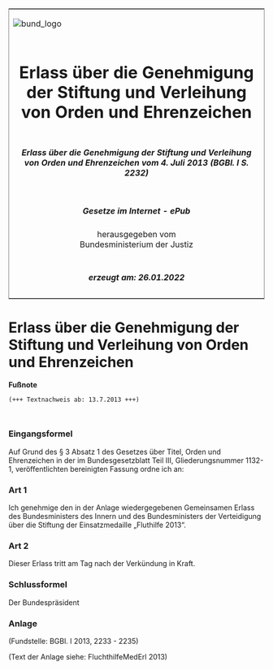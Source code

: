 <span id="DECKBLATT.html"></span>

<table border="0" frame="border" width="100%">

<tr valign="top">

<td align="left">

![bund\_logo](BfJ_2021_Web_de_de.gif)

</td>

<td align="right">

 

</td>

</tr>

<tr align="center" valign="middle">

<td colspan="2">

# Erlass über die Genehmigung der Stiftung und Verleihung von Orden und Ehrenzeichen

</td>

</tr>

<tr align="center" valign="middle">

<td colspan="2">

##### Erlass über die Genehmigung der Stiftung und Verleihung von Orden und Ehrenzeichen vom 4. Juli 2013 (BGBl. I S. 2232)

</td>

</tr>

<tr align="center" valign="middle">

<td colspan="2">

  
  

##### Gesetze im Internet - ePub  
  
herausgegeben vom  
Bundesministerium der Justiz

</td>

</tr>

<tr align="center" valign="bottom">

<td colspan="2">

  
  

##### erzeugt am: 26.01.2022

</td>

</tr>

</table>

<span id="BJNR223200013.html"></span>

# Erlass über die Genehmigung der Stiftung und Verleihung von Orden und Ehrenzeichen

<div>

  
**Fußnote**

<div class="jnhtml">

<div>

<div class="jurAbsatz">

  

``` 
(+++ Textnachweis ab: 13.7.2013 +++)

 
```

</div>

</div>

</div>

</div>

<span id="BJNR223200013BJNE000100000.html"></span>

### Eingangsformel  

<div>

<div class="jnhtml">

<div>

<div class="jurAbsatz">

Auf Grund des § 3 Absatz 1 des Gesetzes über Titel, Orden und
Ehrenzeichen in der im Bundesgesetzblatt Teil III, Gliederungsnummer
1132-1, veröffentlichten bereinigten Fassung ordne ich an:

</div>

</div>

</div>

</div>

<span id="BJNR223200013BJNE000200000.html"></span>

### Art 1  

<div>

<div class="jnhtml">

<div>

<div class="jurAbsatz">

Ich genehmige den in der Anlage wiedergegebenen Gemeinsamen Erlass des
Bundesministers des Innern und des Bundesministers der Verteidigung über
die Stiftung der Einsatzmedaille „Fluthilfe 2013“.

</div>

</div>

</div>

</div>

<span id="BJNR223200013BJNE000300000.html"></span>

### Art 2  

<div>

<div class="jnhtml">

<div>

<div class="jurAbsatz">

Dieser Erlass tritt am Tag nach der Verkündung in Kraft.

</div>

</div>

</div>

</div>

<span id="BJNR223200013BJNE000400000.html"></span>

### Schlussformel  

<div>

<div class="jnhtml">

<div>

<div class="jurAbsatz">

<span class="SP">Der Bundespräsident</span>

</div>

</div>

</div>

</div>

<span id="BJNR223200013BJNE000500000.html"></span>

### Anlage  

<div>

<div class="jnhtml">

<div>

<div class="jurAbsatz">

<div class="kommentar_Fundstelle">

(Fundstelle: BGBl. I 2013, 2233 - 2235)

</div>

</div>

<div class="jurAbsatz">

(Text der Anlage siehe: FluchthilfeMedErl 2013)

</div>

  

<div class="jurAbsatz">

 

</div>

</div>

</div>

</div>
